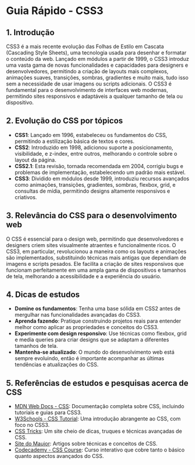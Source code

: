 # Guia Rápido - CSS3

## 1. Introdução
CSS3 é a mais recente evolução das Folhas de Estilo em Cascata (Cascading Style Sheets), uma tecnologia usada para desenhar e formatar o conteúdo da web. Lançado em módulos a partir de 1999, o CSS3 introduz uma vasta gama de novas funcionalidades e capacidades para designers e desenvolvedores, permitindo a criação de layouts mais complexos, animações suaves, transições, sombras, gradientes e muito mais, tudo isso sem a necessidade de usar imagens ou scripts adicionais. O CSS3 é fundamental para o desenvolvimento de interfaces web modernas, permitindo sites responsivos e adaptáveis a qualquer tamanho de tela ou dispositivo.

## 2. Evolução do CSS por tópicos
- **CSS1**: Lançado em 1996, estabeleceu os fundamentos do CSS, permitindo a estilização básica de textos e cores.
- **CSS2**: Introduzido em 1998, adicionou suporte a posicionamento, visibilidade, e z-index, entre outros, melhorando o controle sobre o layout da página.
- **CSS2.1**: Esta revisão, tornada recomendada em 2004, corrigiu bugs e problemas de implementação, estabelecendo um padrão mais estável.
- **CSS3**: Dividido em módulos desde 1999, introduziu recursos avançados como animações, transições, gradientes, sombras, flexbox, grid, e consultas de mídia, permitindo designs altamente responsivos e criativos.

## 3. Relevância do CSS para o desenvolvimento web
O CSS é essencial para o design web, permitindo que desenvolvedores e designers criem sites visualmente atraentes e funcionalmente ricos. O CSS3, em particular, revolucionou a maneira como os layouts e animações são implementados, substituindo técnicas mais antigas que dependiam de imagens e scripts pesados. Ele facilita a criação de sites responsivos que funcionam perfeitamente em uma ampla gama de dispositivos e tamanhos de tela, melhorando a acessibilidade e a experiência do usuário.

## 4. Dicas de estudos
- **Domine os fundamentos**: Tenha uma base sólida em CSS2 antes de mergulhar nas funcionalidades avançadas do CSS3.
- **Aprenda fazendo**: Pratique construindo projetos reais para entender melhor como aplicar as propriedades e conceitos do CSS3.
- **Experimente com design responsivo**: Use técnicas como flexbox, grid e media queries para criar designs que se adaptam a diferentes tamanhos de tela.
- **Mantenha-se atualizado**: O mundo do desenvolvimento web está sempre evoluindo, então é importante acompanhar as últimas tendências e atualizações do CSS.

## 5. Referências de estudos e pesquisas acerca de CSS
- [MDN Web Docs - CSS](https://developer.mozilla.org/en-US/docs/Web/CSS): Documentação completa sobre CSS, incluindo tutoriais e guias para CSS3.
- [W3Schools - CSS Tutorial](https://www.w3schools.com/css/): Uma introdução abrangente ao CSS, com foco no CSS3.
- [CSS Tricks](https://css-tricks.com/): Um site cheio de dicas, truques e técnicas avançadas de CSS.
- [Site do Maujor]([https://www.maujor.com/]): Artigos sobre técnicas e conceitos de CSS.
- [Codecademy - CSS Course](https://www.codecademy.com/learn/learn-css): Curso interativo que cobre tanto o básico quanto aspectos avançados do CSS.
